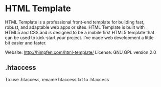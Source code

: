 HTML Template
=============

HTML Template is a professional front-end template for building fast, robust, and adaptable web apps or sites. 
HTML Template is built with HTML5 and CSS and is designed to be a mobile first HTML5 template that can be used 
to kick-start your project. I’ve made web development a little bit easier and faster.

Website: http://himpfen.com/html-template/
License: GNU GPL version 2.0

.htaccess
---------

To use .htaccess, rename htaccess.txt to .htaccess